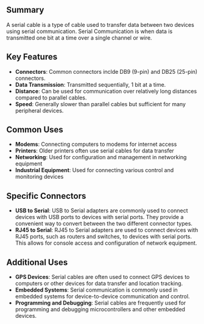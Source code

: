 ## Summary
A serial cable is a type of cable used to transfer data between two devices using serial communication.  Serial Communication is when data is transmitted one bit at a time over a single channel or wire.

## Key Features
- **Connectors**: Common connectors inclde DB9 (9-pin) and DB25 (25-pin) connectors.
- **Data Transmission**: Transmitted sequentially, 1 bit at a time.
- **Distance**: Can be used for communication over relatively long distances compared to parallel cables.
- **Speed**: Generally slower than parallel cables but sufficient for many peripheral devices.

## Common Uses
- **Modems**: Connecting computers to modems for internet access
- **Printers**: Older printers often use serial cables for data transfer
- **Networking**: Used for configuration and management in networking equipment
- **Industrial Equipment**: Used for connecting various control and monitoring devices

## Specific Connectors
- **USB to Serial**: USB to Serial adapters are commonly used to connect devices with USB ports to devices with serial ports. They provide a convenient way to convert between the two different connector types.
- **RJ45 to Serial**: RJ45 to Serial adapters are used to connect devices with RJ45 ports, such as routers and switches, to devices with serial ports. This allows for console access and configuration of network equipment.

## Additional Uses
- **GPS Devices**: Serial cables are often used to connect GPS devices to computers or other devices for data transfer and location tracking.
- **Embedded Systems**: Serial communication is commonly used in embedded systems for device-to-device communication and control.
- **Programming and Debugging**: Serial cables are frequently used for programming and debugging microcontrollers and other embedded devices.
